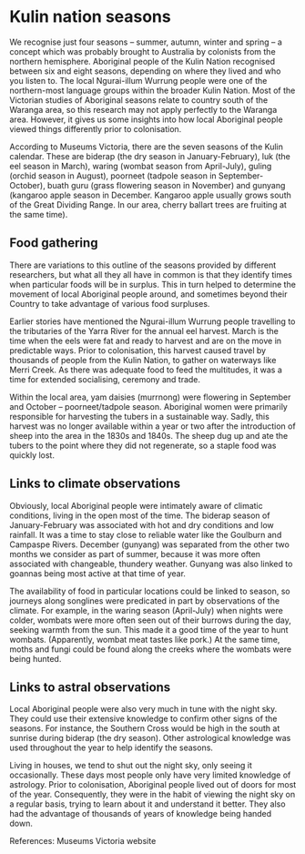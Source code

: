 # Kulin nation seasons

We recognise just four seasons – summer, autumn, winter and spring – a concept which was probably brought to Australia by colonists from the northern hemisphere.  Aboriginal people of the Kulin Nation recognised between six and eight seasons, depending on where they lived and who you listen to.  The local Ngurai-illum Wurrung people were one of the northern-most language groups within the broader Kulin Nation.  Most of the Victorian studies of Aboriginal seasons relate to country south of the Waranga area, so this research may not apply perfectly to the Waranga area.  However, it gives us some insights into how local Aboriginal people viewed things differently prior to colonisation.

According to Museums Victoria, there are the seven seasons of the Kulin calendar.  These are biderap (the dry season in January-February), luk (the eel season in March), waring (wombat season from April-July), guling (orchid season in August), poorneet (tadpole season in September-October), buath guru (grass flowering season in November) and gunyang (kangaroo apple season in December.  Kangaroo apple usually grows south of the Great Dividing Range.  In our area, cherry ballart trees are fruiting at the same time).

## Food gathering

There are variations to this outline of the seasons provided by different researchers, but what all they all have in common is that they identify times when particular foods will be in surplus.  This in turn helped to determine the movement of local Aboriginal people around, and sometimes beyond their Country to take advantage of various food surpluses.

Earlier stories have mentioned the Ngurai-illum Wurrung people travelling to the tributaries of the Yarra River for the annual eel harvest.  March is the time when the eels were fat and ready to harvest and are on the move in predictable ways.  Prior to colonisation, this harvest caused travel by thousands of people from the Kulin Nation, to gather on waterways like Merri Creek.  As there was adequate food to feed the multitudes, it was a time for extended socialising, ceremony and trade.

Within the local area, yam daisies (murrnong) were flowering in September and October – poorneet/tadpole season.  Aboriginal women were primarily responsible for harvesting the tubers in a sustainable way.  Sadly, this harvest was no longer available within a year or two after the introduction of sheep into the area in the 1830s and 1840s.  The sheep dug up and ate the tubers to the point where they did not regenerate, so a staple food was quickly lost.

## Links to climate observations

Obviously, local Aboriginal people were intimately aware of climatic conditions, living in the open most of the time.  The biderap season of January-February was associated with hot and dry conditions and low rainfall.  It was a time to stay close to reliable water like the Goulburn and Campaspe Rivers.  December (gunyang) was separated from the other two months we consider as part of summer, because it was more often associated with changeable, thundery weather.  Gunyang was also linked to goannas being most active at that time of year.

The availability of food in particular locations could be linked to season, so journeys along songlines were predicated in part by observations of the climate.  For example, in the waring season (April-July) when nights were colder, wombats were more often seen out of their burrows during the day, seeking warmth from the sun.  This made it a good time of the year to hunt wombats.  (Apparently, wombat meat tastes like pork.)  At the same time, moths and fungi could be found along the creeks where the wombats were being hunted.

## Links to astral observations

Local Aboriginal people were also very much in tune with the night sky.  They could use their extensive knowledge to confirm other signs of the seasons.  For instance, the Southern Cross would be high in the south at sunrise during biderap (the dry season).  Other astrological knowledge was used throughout the year to help identify the seasons.

Living in houses, we tend to shut out the night sky, only seeing it occasionally.  These days most people only have very limited knowledge of astrology.  Prior to colonisation, Aboriginal people lived out of doors for most of the year.  Consequently, they were in the habit of viewing the night sky on a regular basis, trying to learn about it and understand it better.  They also had the advantage of thousands of years of knowledge being handed down.

References:  Museums Victoria website
